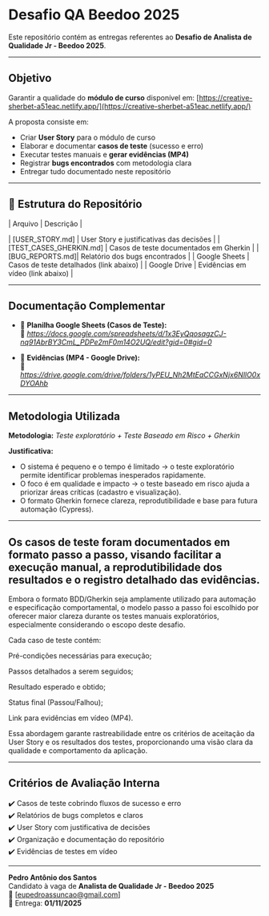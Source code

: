 #  Desafio QA Beedoo 2025

Este repositório contém as entregas referentes ao **Desafio de Analista de Qualidade Jr - Beedoo 2025**.

---

##  Objetivo
Garantir a qualidade do **módulo de curso** disponível em:
 [https://creative-sherbet-a51eac.netlify.app/](https://creative-sherbet-a51eac.netlify.app/)

A proposta consiste em:
- Criar **User Story** para o módulo de curso
- Elaborar e documentar **casos de teste** (sucesso e erro)
- Executar testes manuais e **gerar evidências (MP4)**
- Registrar **bugs encontrados** com metodologia clara
- Entregar tudo documentado neste repositório

---

## 📄 Estrutura do Repositório

| Arquivo | Descrição |

| [USER_STORY.md] | User Story e justificativas das decisões |
| [TEST_CASES_GHERKIN.md] | Casos de teste documentados em Gherkin |
| [BUG_REPORTS.md]| Relatório dos bugs encontrados |
| Google Sheets | Casos de teste detalhados (link abaixo) |
| Google Drive | Evidências em vídeo (link abaixo) |

---

##  Documentação Complementar

- 🧾 **Planilha Google Sheets (Casos de Teste):**  
  🔗 *https://docs.google.com/spreadsheets/d/1x3EyQqosagzCJ-nq91AbrBY3CmL_PDPe2mF0m14O2UQ/edit?gid=0#gid=0*

- 🎥 **Evidências (MP4 - Google Drive):**  
  🔗 *https://drive.google.com/drive/folders/1yPEU_Nh2MtEaCCGxNjx6NllO0xDYOAhb*

---

##  Metodologia Utilizada
**Metodologia:** *Teste exploratório + Teste Baseado em Risco + Gherkin*

**Justificativa:**
- O sistema é pequeno e o tempo é limitado → o teste exploratório permite identificar problemas inesperados rapidamente.  
- O foco é em qualidade e impacto → o teste baseado em risco ajuda a priorizar áreas críticas (cadastro e visualização).  
- O formato Gherkin fornece clareza, reprodutibilidade e base para futura automação (Cypress).

---

## Os casos de teste foram documentados em formato passo a passo, visando facilitar a execução manual, a reprodutibilidade dos resultados e o registro detalhado das evidências.

Embora o formato BDD/Gherkin seja amplamente utilizado para automação e especificação comportamental, o modelo passo a passo foi escolhido por oferecer maior clareza durante os testes manuais exploratórios, especialmente considerando o escopo deste desafio.

Cada caso de teste contém:

Pré-condições necessárias para execução;

Passos detalhados a serem seguidos;

Resultado esperado e obtido;

Status final (Passou/Falhou);

Link para evidências em vídeo (MP4).

Essa abordagem garante rastreabilidade entre os critérios de aceitação da User Story e os resultados dos testes, proporcionando uma visão clara da qualidade e comportamento da aplicação.

---

##  Critérios de Avaliação Interna
✔️ Casos de teste cobrindo fluxos de sucesso e erro  
✔️ Relatórios de bugs completos e claros  
✔️ User Story com justificativa de decisões  
✔️ Organização e documentação do repositório  
✔️ Evidências de testes em vídeo  

---


**Pedro Antônio dos Santos**  
Candidato à vaga de **Analista de Qualidade Jr - Beedoo 2025**  
📧 [eupedroassuncao@gmail.com]  
📅 Entrega: **01/11/2025**

